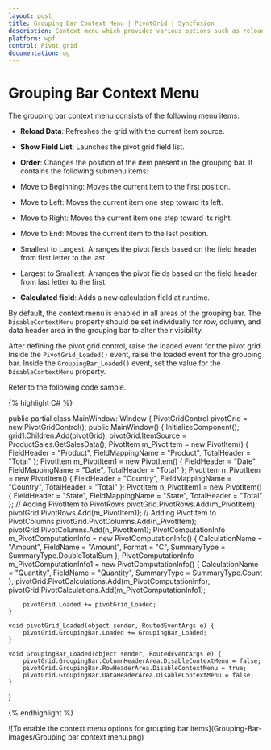 ```yaml
---
layout: post
title: Grouping Bar Context Menu | PivotGrid | Syncfusion
description: Context menu which provides various options such as reload data, show field list and ordering in PivotGrid control.
platform: wpf
control: Pivot grid
documentation: ug
---
```


# Grouping Bar Context Menu

The grouping bar context menu consists of the following menu items:

* **Reload Data**: Refreshes the grid with the current item source.
* **Show Field List**: Launches the pivot grid field list.
* **Order**: Changes the position of the item present in the grouping bar. It contains the following submenu items:

* Move to Beginning: Moves the current item to the first position.
* Move to Left: Moves the current item one step toward its left.
* Move to Right: Moves the current item one step toward its right.
* Move to End: Moves the current item to the last position.
* Smallest to Largest: Arranges the pivot fields based on the field header from first letter to the last.
* Largest to Smallest: Arranges the pivot fields based on the field header from last letter to the first.

* **Calculated field**: Adds a new calculation field at runtime.

By default, the context menu is enabled in all areas of the grouping bar. The `DisableContextMenu` property should be set individually for row, column, and data header area in the grouping bar to alter their visibility.

After defining the pivot grid control, raise the loaded event for the pivot grid. Inside the `PivotGrid_Loaded()` event, raise the loaded event for the grouping bar. Inside the `GroupingBar_Loaded()` event, set the value for the `DisableContextMenu` property.

Refer to the following code sample.

{% highlight C# %}

public partial class MainWindow: Window {
    PivotGridControl pivotGrid = new PivotGridControl();
    public MainWindow() {
        InitializeComponent();
        grid1.Children.Add(pivotGrid);
        pivotGrid.ItemSource = ProductSales.GetSalesData();
        PivotItem m_PivotItem = new PivotItem() {
            FieldHeader = "Product", FieldMappingName = "Product", TotalHeader = "Total"
        };
        PivotItem m_PivotItem1 = new PivotItem() {
            FieldHeader = "Date", FieldMappingName = "Date", TotalHeader = "Total"
        };
        PivotItem n_PivotItem = new PivotItem() {
            FieldHeader = "Country", FieldMappingName = "Country", TotalHeader = "Total"
        };
        PivotItem n_PivotItem1 = new PivotItem() {
            FieldHeader = "State", FieldMappingName = "State", TotalHeader = "Total"
        };
        // Adding PivotItem to PivotRows
        pivotGrid.PivotRows.Add(m_PivotItem);
        pivotGrid.PivotRows.Add(m_PivotItem1);
        // Adding PivotItem to PivotColumns
        pivotGrid.PivotColumns.Add(n_PivotItem);
        pivotGrid.PivotColumns.Add(n_PivotItem1);
        PivotComputationInfo m_PivotComputationInfo = new PivotComputationInfo() {
            CalculationName = "Amount", FieldName = "Amount", Format = "C", SummaryType = SummaryType.DoubleTotalSum
        };
        PivotComputationInfo m_PivotComputationInfo1 = new PivotComputationInfo() {
            CalculationName = "Quantity", FieldName = "Quantity", SummaryType = SummaryType.Count
        };
        pivotGrid.PivotCalculations.Add(m_PivotComputationInfo);
        pivotGrid.PivotCalculations.Add(m_PivotComputationInfo1);

        pivotGrid.Loaded += pivotGrid_Loaded;
    }

    void pivotGrid_Loaded(object sender, RoutedEventArgs e) {
        pivotGrid.GroupingBar.Loaded += GroupingBar_Loaded;
    }

    void GroupingBar_Loaded(object sender, RoutedEventArgs e) {
        pivotGrid.GroupingBar.ColumnHeaderArea.DisableContextMenu = false;
        pivotGrid.GroupingBar.RowHeaderArea.DisableContextMenu = true;
        pivotGrid.GroupingBar.DataHeaderArea.DisableContextMenu = false;
    }
}

{% endhighlight %}

![To enable the context menu options for grouping bar items](Grouping-Bar-Images/Grouping bar context menu.png)
